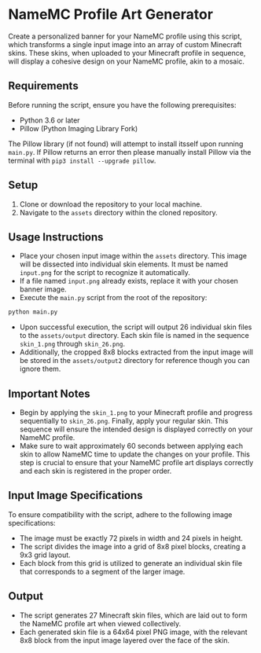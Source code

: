 # NameMC Profile Art Generator

Create a personalized banner for your NameMC profile using this script, which transforms a single input image into an array of custom Minecraft skins. These skins, when uploaded to your Minecraft profile in sequence, will display a cohesive design on your NameMC profile, akin to a mosaic.

## Requirements

Before running the script, ensure you have the following prerequisites:

- Python 3.6 or later
- Pillow (Python Imaging Library Fork)

The Pillow library (if not found) will attempt to install itsself upon running `main.py`. If Pillow returns an error then please manually install Pillow via the terminal with ```pip3 install --upgrade pillow```.

## Setup

1. Clone or download the repository to your local machine.
2. Navigate to the `assets` directory within the cloned repository.

## Usage Instructions

- Place your chosen input image within the `assets` directory. This image will be dissected into individual skin elements. It must be named `input.png` for the script to recognize it automatically.
- If a file named `input.png` already exists, replace it with your chosen banner image.
- Execute the `main.py` script from the root of the repository:

```bash
python main.py
```

- Upon successful execution, the script will output 26 individual skin files to the `assets/output` directory. Each skin file is named in the sequence `skin_1.png` through `skin_26.png`.
- Additionally, the cropped 8x8 blocks extracted from the input image will be stored in the `assets/output2` directory for reference though you can ignore them.

## Important Notes

- Begin by applying the `skin_1.png` to your Minecraft profile and progress sequentially to `skin_26.png`. Finally, apply your regular skin. This sequence will ensure the intended design is displayed correctly on your NameMC profile.
- Make sure to wait approximately 60 seconds between applying each skin to allow NameMC time to update the changes on your profile. This step is crucial to ensure that your NameMC profile art displays correctly and each skin is registered in the proper order.

## Input Image Specifications

To ensure compatibility with the script, adhere to the following image specifications:

- The image must be exactly 72 pixels in width and 24 pixels in height.
- The script divides the image into a grid of 8x8 pixel blocks, creating a 9x3 grid layout.
- Each block from this grid is utilized to generate an individual skin file that corresponds to a segment of the larger image.

## Output

- The script generates 27 Minecraft skin files, which are laid out to form the NameMC profile art when viewed collectively.
- Each generated skin file is a 64x64 pixel PNG image, with the relevant 8x8 block from the input image layered over the face of the skin.
